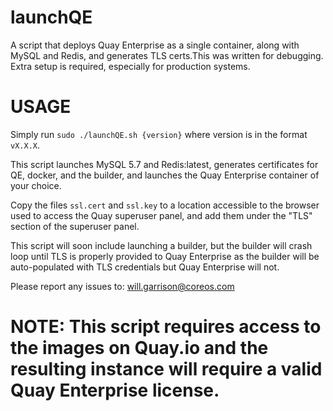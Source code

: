 # launchQE
A script that deploys Quay Enterprise as a single container, along with MySQL and Redis, and generates TLS certs.This was written for debugging. Extra setup is required, especially for production systems. 

# USAGE

Simply run `sudo ./launchQE.sh {version}` where version is in the format `vX.X.X`.

This script launches MySQL 5.7 and Redis:latest, generates certificates for QE, docker, and the builder, and launches the Quay Enterprise container of your choice. 

Copy the files `ssl.cert` and `ssl.key` to a location accessible to the browser used to access the Quay superuser panel, and add them under the "TLS" section of the superuser panel. 

This script will soon include launching a builder, but the builder will crash loop until TLS is properly provided to Quay Enterprise as the builder will be auto-populated with TLS credentials but Quay Enterprise will not.

Please report any issues to: will.garrison@coreos.com

# NOTE: This script requires access to the images on Quay.io and the resulting instance will require a valid Quay Enterprise license.
